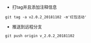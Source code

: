 - 打tag并且添加注释信息
```
git tag -a v2.0.2_20181102 -m'红包活动'
```

- 推送到远程分支
```
git push origin v_2.0.2_20181102
```


